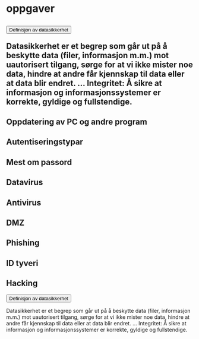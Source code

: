 <html>
<head>
<title>Oppgaver</title>
<meta name="description" content="Nettside">
<meta name="keywords">
</head>
<body>
  <h1>oppgaver</h1>
<h2><button class="accordion">Definisjon av datasikkerhet</button>
<div class="panel">
  <p>Datasikkerhet er et begrep som går ut på å beskytte data (filer, informasjon m.m.) mot uautorisert tilgang, sørge for at vi ikke mister noe data, hindre at andre får kjennskap til data eller at data blir endret. ... Integritet: Å sikre at informasjon og informasjonssystemer er korrekte, gyldige og fullstendige.</p>
</div></h2>
  <h2>Oppdatering av PC og andre program</h2>
  <h2>Autentiseringstypar</h2>
  <h2>Mest om passord</h2>
  <h2>Datavirus</h2>
  <h2>Antivirus</h2>
  <h2>DMZ</h2>
  <h2>Phishing</h2>
  <h2>ID tyveri</h2>
  <h2>Hacking</h2>
</body>
</html>

<button class="accordion">Definisjon av datasikkerhet</button>
<div class="panel">
  <p>Datasikkerhet er et begrep som går ut på å beskytte data (filer, informasjon m.m.) mot uautorisert tilgang, sørge for at vi ikke mister noe data, hindre at andre får kjennskap til data eller at data blir endret. ... Integritet: Å sikre at informasjon og informasjonssystemer er korrekte, gyldige og fullstendige.</p>
</div>

